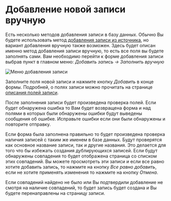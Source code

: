 # Добавление новой записи вручную

Есть несколько методов добавления записи в базу данных. Обычно Вы будете использовать метод [добавления записи из
источника](/ru/user/item/add/search.md), но вариант добавления вручную также возможен. Здесь будет описан именно метод
добавления записи вручную, то есть все поля вы будете заполнять сами. Вам необходимо перейти к форме добавления записи
выбрав пункт в главном меню: *Добавить запись -> Заполнить вручную*

![Меню добавления записи](https://raw.github.com/anime-db/anime-db-docs/master/images/ru/item/menu_add.jpg)

Заполните поля новой записи и нажмите кнопку *Добавить* в конце формы. Подробней, о полях записи можно прочитать на
странице [описания полей записи](/ru/user/item/fields.md).

После заполнения записи будет произведена проверка полей. Если будет обнаружена ошибка то Вам будет возвращена форма и
над полями в которых были обнаружены ошибки будут выведены сообщения об ошибке. Исправьте ошибки если они были
обнаружены и повторите отправку.

Если форма была заполнена правильно то будет произведена проверка наличия записей с таким же именем в базе данных.
Будут проверятся как основное название записи, так и другие названия. Это делается для того что бы избежать создания
дублирующихся записей. Если будут обнаружены совпадения то будет отображена страница со списком этих совпадений. Вы
можете просмотреть эти записи и если все равно хотите добавить запись, то нажмите на кнопку *Все равно добавить*, если
не хотите применять изменения то нажмите на кнопку *Отмена*.

Если совпадений найдено не было или Вы подтвердили добавление не смотря на наличие совпадений, то будет запись будет
создана и Вы будете перенаправлены на страницу записи.